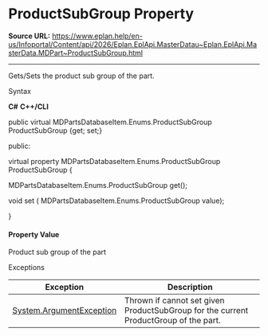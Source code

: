 # ProductSubGroup Property

**Source URL:** https://www.eplan.help/en-us/Infoportal/Content/api/2026/Eplan.EplApi.MasterDatau~Eplan.EplApi.MasterData.MDPart~ProductSubGroup.html

---

Gets/Sets the product sub group of the part.

Syntax

**C#**
**C++/CLI**


public virtual MDPartsDatabaseItem.Enums.ProductSubGroup ProductSubGroup {get; set;}

public:

virtual property MDPartsDatabaseItem.Enums.ProductSubGroup ProductSubGroup {

   MDPartsDatabaseItem.Enums.ProductSubGroup get();

   void set (    MDPartsDatabaseItem.Enums.ProductSubGroup value);

}


#### Property Value

Product sub group of the part

Exceptions

| Exception | Description |
| --- | --- |
| [System.ArgumentException](#) | Thrown if cannot set given ProductSubGroup for the current ProductGroup of the part. |
